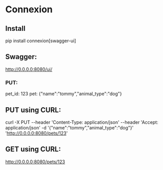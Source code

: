 
# Connexion

## Install
pip install connexion[swagger-ui]

## Swagger:
http://0.0.0.0:8080/ui/

### PUT:
pet_id: 123
pet: {"name":"tommy","animal_type":"dog"}

## PUT using CURL:
curl -X PUT --header 'Content-Type: application/json' --header 'Accept: application/json' -d '{"name":"tommy","animal_type":"dog"}' 'http://0.0.0.0:8080/pets/123'

## GET using CURL:
http://0.0.0.0:8080/pets/123
